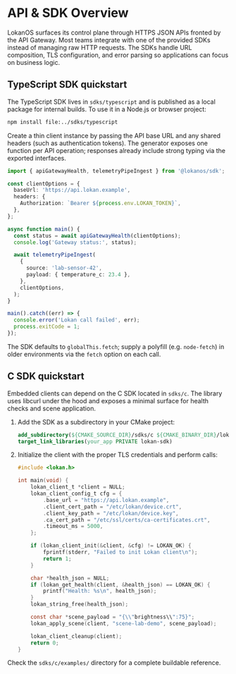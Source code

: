 # API & SDK Overview

LokanOS surfaces its control plane through HTTPS JSON APIs fronted by the API
Gateway. Most teams integrate with one of the provided SDKs instead of managing
raw HTTP requests. The SDKs handle URL composition, TLS configuration, and error
parsing so applications can focus on business logic.

## TypeScript SDK quickstart

The TypeScript SDK lives in `sdks/typescript` and is published as a local package
for internal builds. To use it in a Node.js or browser project:

```bash
npm install file:../sdks/typescript
```

Create a thin client instance by passing the API base URL and any shared headers
(such as authentication tokens). The generator exposes one function per API
operation; responses already include strong typing via the exported interfaces.

```ts
import { apiGatewayHealth, telemetryPipeIngest } from '@lokanos/sdk';

const clientOptions = {
  baseUrl: 'https://api.lokan.example',
  headers: {
    Authorization: `Bearer ${process.env.LOKAN_TOKEN}`,
  },
};

async function main() {
  const status = await apiGatewayHealth(clientOptions);
  console.log('Gateway status:', status);

  await telemetryPipeIngest(
    {
      source: 'lab-sensor-42',
      payload: { temperature_c: 23.4 },
    },
    clientOptions,
  );
}

main().catch((err) => {
  console.error('Lokan call failed', err);
  process.exitCode = 1;
});
```

The SDK defaults to `globalThis.fetch`; supply a polyfill (e.g. `node-fetch`) in
older environments via the `fetch` option on each call.

## C SDK quickstart

Embedded clients can depend on the C SDK located in `sdks/c`. The library uses
libcurl under the hood and exposes a minimal surface for health checks and scene
application.

1. Add the SDK as a subdirectory in your CMake project:

   ```cmake
   add_subdirectory(${CMAKE_SOURCE_DIR}/sdks/c ${CMAKE_BINARY_DIR}/lokan-sdk)
   target_link_libraries(your_app PRIVATE lokan-sdk)
   ```

2. Initialize the client with the proper TLS credentials and perform calls:

   ```c
   #include <lokan.h>

   int main(void) {
       lokan_client_t *client = NULL;
       lokan_client_config_t cfg = {
           .base_url = "https://api.lokan.example",
           .client_cert_path = "/etc/lokan/device.crt",
           .client_key_path = "/etc/lokan/device.key",
           .ca_cert_path = "/etc/ssl/certs/ca-certificates.crt",
           .timeout_ms = 5000,
       };

       if (lokan_client_init(&client, &cfg) != LOKAN_OK) {
           fprintf(stderr, "Failed to init Lokan client\n");
           return 1;
       }

       char *health_json = NULL;
       if (lokan_get_health(client, &health_json) == LOKAN_OK) {
           printf("Health: %s\n", health_json);
       }
       lokan_string_free(health_json);

       const char *scene_payload = "{\\"brightness\\":75}";
       lokan_apply_scene(client, "scene-lab-demo", scene_payload);

       lokan_client_cleanup(client);
       return 0;
   }
   ```

Check the `sdks/c/examples/` directory for a complete buildable reference.
